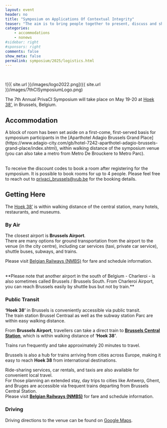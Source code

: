 ```yaml
---
layout: event
header: no
title: "Symposium on Applications Of Contextual Integrity"
teaser: "The aim is to bring people together to present, discuss and share ideas based on ongoing and completed projects drawing on CI as their underlying conception of privacy."
categories:
    - accommodations
    - nonews
#sidebar: right
#sponsors: right
comments: false
show_meta: false
permalink: symposium/2025/logistics.html
---
```

<br/>

<style>
.alert{
    position:relative;
    padding:.75rem 1.25rem;
    margin-bottom:1rem;
    border:1px solid transparent;
    border-radius:.25rem
}
.alert-heading{
    color:inherit
}
.alert-link{
    font-weight:700
}
.alert-success {
    color: #155724;
    background-color: #f7f9f7;
    border-color: #c3e6cb;
}

.alert-success hr {
    border-top-color: #b1dfbb
}

.alert-success .alert-link {
    color: #0b2e13
}
.alert-warning{
    color:#856404;
    background-color:#e6e6e6;
    border-color:#ffeeba
}
.alert-warning hr{
    border-top-color:#ffe8a1
}
.alert-warning .alert-link{
    color:#533f03
}

</style>

![{{ site.url }}/images/logo2022.png]({{ site.url }}/images/7thCISymposiumLogo.png)


The 7th Annual PrivaCI Symposium will take place on May 19-20  at [Hoek 38'](https://maps.app.goo.gl/DBAbyVbf2ZD1aMiQ6), in Brussels, Belgium.


## Accommodation
<p>
A block of room has been set aside on a first-come, first-served basis for symposium participants in the [Aparthotel Adagio Brussels Grand Place](https://www.adagio-city.com/gb/hotel-7242-aparthotel-adagio-brussels-grand-place/index.shtml), within walking distance of the symposium venue (you can also take a metro from Metro De Brouckere to Metro Parc). 
 
<br/>To receive the discount codes to book a room after registering for the symposium. It is possible to book rooms for up to 4 people. Please feel free to reach out to [privaci_brussels@vub.be](privaci_brussels@vub.be) for the booking details.




## Getting Here
The [Hoek 38’](https://maps.app.goo.gl/DBAbyVbf2ZD1aMiQ6) is within walking distance of the central station, many hotels, restaurants, and museums.

### By Air
The closest airport is **Brussels Airport**.  
There are many options for ground transportation from the airport to the venue (in the city centre), including car services (taxi, private car service), shuttle buses, subways, and trains.

Please visit [Belgian Railways (NMBS)](https://www.belgiantrain.be/en) for fare and schedule information.

<br/>
 **Please note that another airport in the south of Belgium - Charleroi - is also sometimes called Brussels / Brussels South. From Charleroi Airport, you can reach Brussels easily by shuttle bus but not by train.**

### Public Transit
**‘Hoek 38’** in Brussels is conveniently accessible via public transit. <br/> 
The train station Brussel Centraal as well as the subway station Parc are within easy walking distance. 


From **Brussels Airport**, travellers can take a direct train to **[Brussels Central Station](https://maps.app.goo.gl/U5JYUzzsQ2zETpCu7)**, which is within walking distance of **‘Hoek 38’**.<br />

Trains run frequently and take approximately 20 minutes to travel.  

Brussels is also a hub for trains arriving from cities across Europe, making it easy to reach **Hoek 38** from international destinations. 

Ride-sharing services, car rentals, and taxis are also available for convenient local travel.  
For those planning an extended stay, day trips to cities like Antwerp, Ghent, and Bruges are accessible via frequent trains departing from Brussels Central Station.  
Please visit **[Belgian Railways (NMBS)](https://www.belgiantrain.be/en)** for fare and schedule information.

### Driving
Driving directions to the venue can be found on [Google Maps](https://www.google.com/maps).
